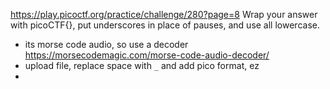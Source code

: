 https://play.picoctf.org/practice/challenge/280?page=8
Wrap your answer with picoCTF{}, put underscores in place of pauses, and use all lowercase.
- its morse code audio, so use a decoder https://morsecodemagic.com/morse-code-audio-decoder/
- upload file, replace space with `_` and add pico format, ez
- 